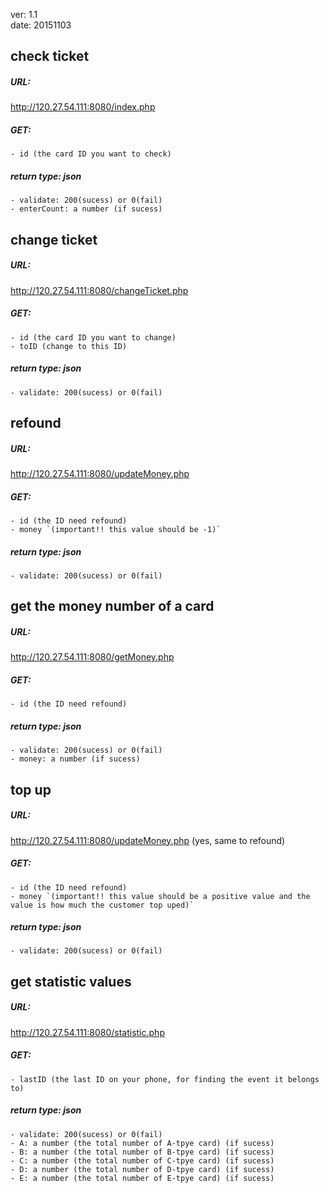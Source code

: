 ver: 1.1     
date: 20151103     

## check ticket     
##### URL: 
http://120.27.54.111:8080/index.php     
##### GET:      
    - id (the card ID you want to check)     
##### return type: json     
    - validate: 200(sucess) or 0(fail)     
    - enterCount: a number (if sucess)     

## change ticket     
##### URL: 
http://120.27.54.111:8080/changeTicket.php     
##### GET:      
    - id (the card ID you want to change)     
    - toID (change to this ID)     
##### return type: json    
    - validate: 200(sucess) or 0(fail)    

## refound     
##### URL: 
http://120.27.54.111:8080/updateMoney.php     
##### GET:     
    - id (the ID need refound)     
    - money `(important!! this value should be -1)`     
##### return type: json    
    - validate: 200(sucess) or 0(fail)       


## get the money number of a card     
##### URL: 
http://120.27.54.111:8080/getMoney.php     
##### GET:     
    - id (the ID need refound)       
##### return type: json    
    - validate: 200(sucess) or 0(fail)    
    - money: a number (if sucess)  


## top up      
##### URL: 
http://120.27.54.111:8080/updateMoney.php  (yes, same to refound)
##### GET:     
    - id (the ID need refound)     
    - money `(important!! this value should be a positive value and the value is how much the customer top uped)`     
##### return type: json    
    - validate: 200(sucess) or 0(fail)      


## get statistic values     
##### URL: 
http://120.27.54.111:8080/statistic.php     
##### GET:     
    - lastID (the last ID on your phone, for finding the event it belongs to)     
##### return type: json    
    - validate: 200(sucess) or 0(fail)      
    - A: a number (the total number of A-tpye card) (if sucess)     
    - B: a number (the total number of B-tpye card) (if sucess)     
    - C: a number (the total number of C-tpye card) (if sucess)     
    - D: a number (the total number of D-tpye card) (if sucess)     
    - E: a number (the total number of E-tpye card) (if sucess)     
    

    
